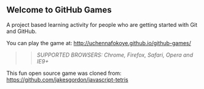 ## Welcome to GitHub Games

A project based learning activity for people who are getting started with Git and GitHub.

You can play the game at: http://uchennafokoye.github.io/github-games/

>> _*SUPPORTED BROWSERS*: Chrome, Firefox, Safari, Opera and IE9+_

This fun open source game was cloned from: https://github.com/jakesgordon/javascript-tetris
